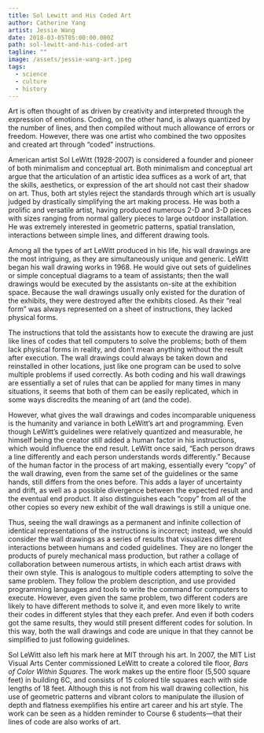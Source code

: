 ```yaml
---
title: Sol Lewitt and His Coded Art
author: Catherine Yang
artist: Jessie Wang
date: 2018-03-05T05:00:00.000Z
path: sol-lewitt-and-his-coded-art
tagline: ""
image: /assets/jessie-wang-art.jpeg
tags:
  - science
  - culture
  - history
---
```

Art is often thought of as driven by creativity and interpreted through the expression of emotions. Coding, on the other hand, is always quantized by the number of lines, and then compiled without much allowance of errors or freedom. However, there was one artist who combined the two opposites and created art through “coded” instructions.

American artist Sol LeWitt (1928-2007) is considered a founder and pioneer of both minimalism and conceptual art. Both minimalism and conceptual art argue that the articulation of an artistic idea suffices as a work of art, that the skills, aesthetics, or expression of the art should not cast their shadow on art. Thus, both art styles reject the standards through which art is usually judged by drastically simplifying the art making process. He was both a prolific and versatile artist, having produced numerous 2-D and 3-D pieces with sizes ranging from normal gallery pieces to large outdoor installation. He was extremely interested in geometric patterns, spatial translation, interactions between simple lines, and different drawing tools.

Among all the types of art LeWitt produced in his life, his wall drawings are the most intriguing, as they are simultaneously unique and generic. LeWitt began his wall drawing works in 1968. He would give out sets of guidelines or simple conceptual diagrams to a team of assistants; then the wall drawings would be executed by the assistants on-site at the exhibition space. Because the wall drawings usually only existed for the duration of the exhibits, they were destroyed after the exhibits closed. As their “real form” was always represented on a sheet of instructions, they lacked physical forms.

The instructions that told the assistants how to execute the drawing are just like lines of codes that tell computers to solve the problems; both of them lack physical forms in reality, and don’t mean anything without the result after execution. The wall drawings could always be taken down and reinstalled in other locations, just like one program can be used to solve multiple problems if used correctly. As both coding and his wall drawings are essentially a set of rules that can be applied for many times in many situations, it seems that both of them can be easily replicated, which in some ways discredits the meaning of art (and the code).

However, what gives the wall drawings and codes incomparable uniqueness is the humanity and variance in both LeWitt’s art and programming. Even though LeWitt’s guidelines were relatively quantized and measurable, he himself being the creator still added a human factor in his instructions, which would influence the end result. LeWitt once said, “Each person draws a line differently and each person understands words differently.” Because of the human factor in the process of art making, essentially every “copy” of the wall drawing, even from the same set of the guidelines or the same hands, still differs from the ones before. This adds a layer of uncertainty and drift, as well as a possible divergence between the expected result and the eventual end product. It also distinguishes each “copy” from all of the other copies so every new exhibit of the wall drawings is still a unique one.

Thus, seeing the wall drawings as a permanent and infinite collection of identical representations of the instructions is incorrect; instead, we should consider the wall drawings as a series of results that visualizes different interactions between humans and coded guidelines. They are no longer the products of purely mechanical mass production, but rather a collage of collaboration between numerous artists, in which each artist draws with their own style. This is analogous to multiple coders attempting to solve the same problem. They follow the problem description, and use provided programming languages and tools to write the command for computers to execute. However, even given the same problem, two different coders are likely to have different methods to solve it, and even more likely to write their codes in different styles that they each prefer. And even if both coders got the same results, they would still present different codes for solution. In this way, both the wall drawings and code are unique in that they cannot be simplified to just following guidelines.

Sol LeWitt also left his mark here at MIT through his art. In 2007, the MIT List Visual Arts Center commissioned LeWitt to create a colored tile floor, *Bars of Color Within Squares*. The work makes up the entire floor (5,500 square feet) in building 6C, and consists of 15 colored tile squares each with side lengths of 18 feet. Although this is not from his wall drawing collection, his use of geometric patterns and vibrant colors to manipulate the illusion of depth and flatness exemplifies his entire art career and his art style. The work can be seen as a hidden reminder to Course 6 students—that their lines of code are also works of art.